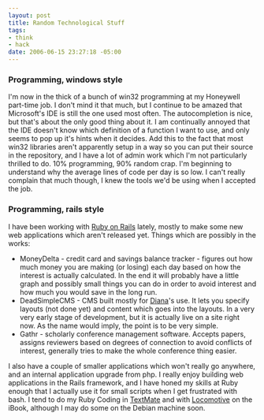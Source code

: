 ```yaml
--- 
layout: post
title: Random Technological Stuff
tags: 
- think
- hack
date: 2006-06-15 23:27:18 -05:00
---
```

<h3>Programming, windows style</h3>
I'm now in the thick of a bunch of win32 programming at my Honeywell part-time job.  I don't mind it that much, but I continue to be amazed that Microsoft's IDE is still the one used most often.  The autocompletion is nice, but that's about the only good thing about it.  I am continually annoyed that the IDE doesn't know which definition of a function I want to use, and only seems to pop up it's hints when it decides.  Add this to the fact that most win32 libraries aren't apparently setup in a way so you can put their source in the repository, and I have a lot of admin work which I'm not particularly thrilled to do.   10% programming, 90% random crap.  I'm beginning to understand why the average lines of code per day is so low.  I can't really complain that much though, I knew the tools we'd be using when I accepted the job.
<h3>Programming, rails style</h3>
I have been working with <a href="http://www.rubyonrails.org">Ruby on Rails</a> lately, mostly to make some new web applications which aren't released yet.  Things which are possibly in the works:
<ul>
	<li> MoneyDelta - credit card and savings balance tracker - figures out how much money you are making (or losing) each day based on how the interest is actually calculated. In the end it will probably have a little graph and possibly small things you can do in order to avoid interest and how much you would save in the long run.</li>
	<li> DeadSimpleCMS - CMS built mostly for <a href="http://ceilingsarecool.livejournal.com">Diana</a>'s use.  It lets you specify layouts (not done yet) and content which goes into the layouts.  In a very very early stage of development, but it is actually live on a site right now.  As the name would imply, the point is to be very simple.</li>
	<li> Gathr - scholarly conference management software.  Accepts papers, assigns reviewers based on degrees of connection to avoid conflicts of interest, generally tries to make the whole conference thing easier.</li>
</ul>
I also have a couple of smaller applications which won't really go anywhere, and an internal application upgrade from php.  I really enjoy building web applications in the Rails framework, and I have honed my skills at Ruby enough that I actually use it for small scripts when I get frustrated with bash.  I tend to do my Ruby Coding in <a href="http://macromates.com">TextMate</a> and with <a href="http://locomotive.raaum.org/">Locomotive</a> on the iBook, although I may do some on the Debian machine soon.
